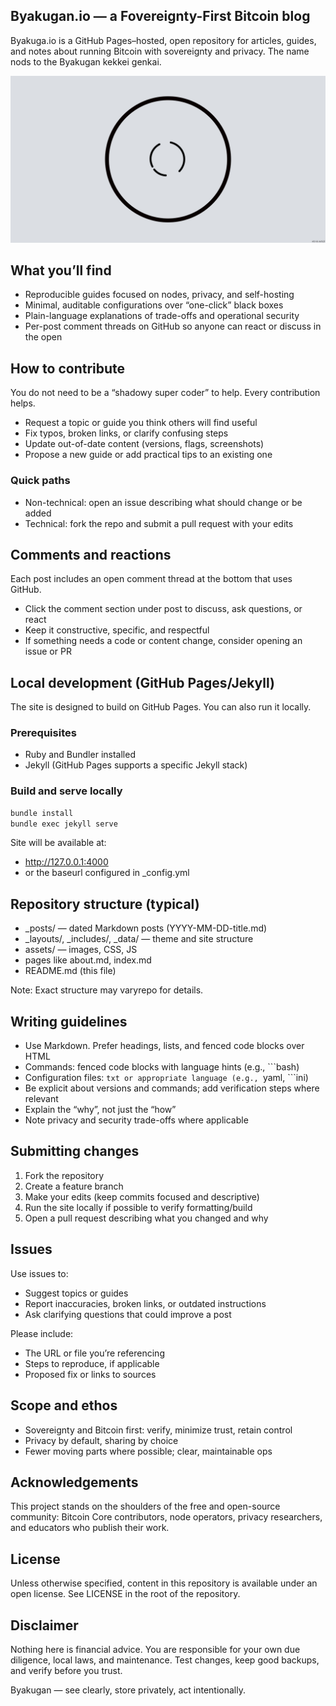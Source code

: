 ## Byakugan.io — a Fovereignty-First Bitcoin blog

Byakuga.io is a GitHub Pages–hosted, open repository for articles, guides, and
notes about running Bitcoin with sovereignty and privacy. The name nods to the
Byakugan kekkei genkai.

![byakugan](/assets/img/readme.png)

## What you’ll find
- Reproducible guides focused on nodes, privacy, and self-hosting
- Minimal, auditable configurations over “one-click” black boxes
- Plain-language explanations of trade-offs and operational security
- Per-post comment threads on GitHub so anyone can react or discuss in the open

## How to contribute
You do not need to be a “shadowy super coder” to help. Every contribution helps.

- Request a topic or guide you think others will find useful
- Fix typos, broken links, or clarify confusing steps
- Update out-of-date content (versions, flags, screenshots)
- Propose a new guide or add practical tips to an existing one

### Quick paths
- Non-technical: open an issue describing what should change or be added
- Technical: fork the repo and submit a pull request with your edits

## Comments and reactions
Each post includes an open comment thread at the bottom that uses GitHub.
- Click the comment section under post to discuss, ask questions, or react
- Keep it constructive, specific, and respectful
- If something needs a code or content change, consider opening an issue or PR

## Local development (GitHub Pages/Jekyll)
The site is designed to build on GitHub Pages. You can also run it locally.

### Prerequisites
- Ruby and Bundler installed
- Jekyll (GitHub Pages supports a specific Jekyll stack)

### Build and serve locally
```bash
bundle install
bundle exec jekyll serve
```

Site will be available at:
- http://127.0.0.1:4000
- or the baseurl configured in _config.yml

## Repository structure (typical)
- _posts/ — dated Markdown posts (YYYY-MM-DD-title.md)
- _layouts/, _includes/, _data/ — theme and site structure
- assets/ — images, CSS, JS
- pages like about.md, index.md
- README.md (this file)

Note: Exact structure may varyrepo for details.

## Writing guidelines
- Use Markdown. Prefer headings, lists, and fenced code blocks over HTML
- Commands: fenced code blocks with language hints (e.g., ```bash)
- Configuration files: ```txt or appropriate language (e.g., ```yaml, ```ini)
- Be explicit about versions and commands; add verification steps where relevant
- Explain the “why”, not just the “how”
- Note privacy and security trade-offs where applicable

## Submitting changes
1. Fork the repository
2. Create a feature branch
3. Make your edits (keep commits focused and descriptive)
4. Run the site locally if possible to verify formatting/build
5. Open a pull request describing what you changed and why

## Issues
Use issues to:
- Suggest topics or guides
- Report inaccuracies, broken links, or outdated instructions
- Ask clarifying questions that could improve a post

Please include:
- The URL or file you’re referencing
- Steps to reproduce, if applicable
- Proposed fix or links to sources

## Scope and ethos
- Sovereignty and Bitcoin first: verify, minimize trust, retain control
- Privacy by default, sharing by choice
- Fewer moving parts where possible; clear, maintainable ops

## Acknowledgements
This project stands on the shoulders of the free and open-source community:
Bitcoin Core contributors, node operators, privacy researchers, and educators
who publish their work.

## License
Unless otherwise specified, content in this repository is available under an
open license. See LICENSE in the root of the repository.

## Disclaimer
Nothing here is financial advice. You are responsible for your own due
diligence, local laws, and maintenance. Test changes, keep good backups,
and verify before you trust.

Byakugan — see clearly, store privately, act intentionally.